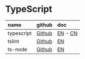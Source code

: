 # TypeScript

| name       | github                                            | doc                                                                 |
|:-----------|:--------------------------------------------------|:--------------------------------------------------------------------|
| typescript | [Github](https://github.com/Microsoft/TypeScript) | [EN](http://www.typescriptlang.org/) - [CN](https://www.tslang.cn/) |
| tslint     | [Github](https://github.com/palantir/tslint)      | [EN](https://palantir.github.io/tslint/)                            |
| ts-node    | [Github](https://github.com/TypeStrong/ts-node)   | [EN](https://palantir.github.io/tslint/)                            |

